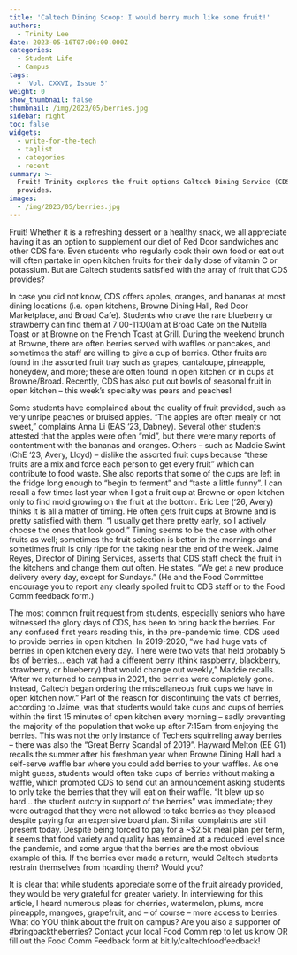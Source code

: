 ```yaml
---
title: 'Caltech Dining Scoop: I would berry much like some fruit!'
authors:
  - Trinity Lee
date: 2023-05-16T07:00:00.000Z
categories:
  - Student Life
  - Campus
tags:
  - 'Vol. CXXVI, Issue 5'
weight: 0
show_thumbnail: false
thumbnail: /img/2023/05/berries.jpg
sidebar: right
toc: false
widgets:
  - write-for-the-tech
  - taglist
  - categories
  - recent
summary: >-
  Fruit! Trinity explores the fruit options Caltech Dining Service (CDS)
  provides.
images:
  - /img/2023/05/berries.jpg
---
```


Fruit! Whether it is a refreshing dessert or a healthy snack, we all appreciate having it as an option to supplement our diet of Red Door sandwiches and other CDS fare. Even students who regularly cook their own food or eat out will often partake in open kitchen fruits for their daily dose of vitamin C or potassium. But are Caltech students satisfied with the array of fruit that CDS provides?

In case you did not know, CDS offers apples, oranges, and bananas at most dining locations (i.e. open kitchens, Browne Dining Hall, Red Door Marketplace, and Broad Cafe). Students who crave the rare blueberry or strawberry can find them at 7:00-11:00am at Broad Cafe on the Nutella Toast or at Browne on the French Toast at Grill. During the weekend brunch at Browne, there are often berries served with waffles or pancakes, and sometimes the staff are willing to give a cup of berries. Other fruits are found in the assorted fruit tray such as grapes, cantaloupe, pineapple, honeydew, and more; these are often found in open kitchen or in cups at Browne/Broad. Recently, CDS has also put out bowls of seasonal fruit in open kitchen – this week’s specialty was pears and peaches! 

Some students have complained about the quality of fruit provided, such as very unripe peaches or bruised apples. “The apples are often mealy or not sweet,” complains Anna Li (EAS ‘23, Dabney). Several other students attested that the apples were often “mid”, but there were many reports of contentment with the bananas and oranges. Others – such as Maddie Swint (ChE ‘23, Avery, Lloyd) – dislike the assorted fruit cups because “these fruits are a mix and force each person to get every fruit” which can contribute to food waste. She also reports that some of the cups are left in the fridge long enough to “begin to ferment” and “taste a little funny”. I can recall a few times last year when I got a fruit cup at Browne or open kitchen only to find mold growing on the fruit at the bottom. Eric Lee (‘26, Avery) thinks it is all a matter of timing. He often gets fruit cups at Browne and is pretty satisfied with them. “I usually get there pretty early, so I actively choose the ones that look good.” Timing seems to be the case with other fruits as well; sometimes the fruit selection is better in the mornings and sometimes fruit is only ripe for the taking near the end of the week. Jaime Reyes, Director of Dining Services, asserts that CDS staff check the fruit in the kitchens and change them out often. He states, “We get a new produce delivery every day, except for Sundays.” (He and the Food Committee encourage you to report any clearly spoiled fruit to CDS staff or to the Food Comm feedback form.) 

The most common fruit request from students, especially seniors who have witnessed the glory days of CDS, has been to bring back the berries. For any confused first years reading this, in the pre-pandemic time, CDS used to provide berries in open kitchen. In 2019-2020, “we had huge vats of berries in open kitchen every day. There were two vats that held probably 5 lbs of berries… each vat had a different berry (think raspberry, blackberry, strawberry, or blueberry) that would change out weekly,” Maddie recalls. “After we returned to campus in 2021, the berries were completely gone. Instead, Caltech began ordering the miscellaneous fruit cups we have in open kitchen now.” Part of the reason for discontinuing the vats of berries, according to Jaime, was that students would take cups and cups of berries within the first 15 minutes of open kitchen every morning – sadly preventing the majority of the population that woke up after 7:15am from enjoying the berries. This was not the only instance of Techers squirreling away berries – there was also the “Great Berry Scandal of 2019”. Hayward Melton (EE G1) recalls the summer after his freshman year when Browne Dining Hall had a self-serve waffle bar where you could add berries to your waffles. As one might guess, students would often take cups of berries without making a waffle, which prompted CDS to send out an announcement asking students to only take the berries that they will eat on their waffle. “It blew up so hard… the student outcry in support of the berries” was immediate; they were outraged that they were not allowed to take berries as they pleased despite paying for an expensive board plan. Similar complaints are still present today. Despite being forced to pay for a ~$2.5k meal plan per term, it seems that food variety and quality has remained at a reduced level since the pandemic, and some argue that the berries are the most obvious example of this. If the berries ever made a return, would Caltech students restrain themselves from hoarding them? Would you?

It is clear that while students appreciate some of the fruit already provided, they would be very grateful for greater variety. In interviewing for this article, I heard numerous pleas for cherries, watermelon, plums, more pineapple, mangoes, grapefruit, and – of course – more access to berries. What do YOU think about the fruit on campus? Are you also a supporter of #bringbacktheberries? Contact your local Food Comm rep to let us know OR fill out the Food Comm Feedback form at bit.ly/caltechfoodfeedback!
